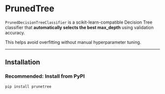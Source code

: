 # PrunedTree

`PrunedDecisionTreeClassifier` is a scikit-learn-compatible Decision Tree classifier that **automatically selects the best max_depth** using validation accuracy.

This helps avoid overfitting without manual hyperparameter tuning.

---

## Installation

### Recommended: Install from PyPI

```bash
pip install prunetree
